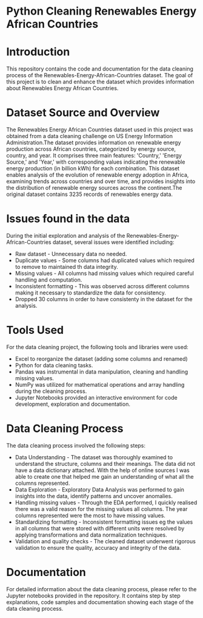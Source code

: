 # Python Cleaning Renewables Energy African Countries

# Introduction
This repository contains the code and documentation for the data cleaning process of the Renewables-Energy-African-Countries dataset. The goal of this project is to clean and enhance the dataset which provides information about Renewables Energy African Countries.

# Dataset Source and Overview
The Renewables Energy African Countries dataset used in this project was obtained from a data cleaning challenge on US Energy Information Administration.The dataset provides information on renewable energy production across African countries, categorized by energy source, country, and year. It comprises three main features: 'Country,' 'Energy Source,' and 'Year,' with corresponding values indicating the renewable energy production (in billion kWh) for each combination. This dataset enables analysis of the evolution of renewable energy adoption in Africa, examining trends across countries and over time, and provides insights into the distribution of renewable energy sources across the continent.The original  dataset contains 3235 records of renewables energy data. 

# Issues found in the data
During the initial exploration and analysis of the Renewables-Energy-African-Countries dataset, several issues were identified including:
- Raw dataset - Unnecessary data no needed.
- Duplicate values - Some columns had duplicated values which required to remove to maintained th data integrity.
- Missing values - All columns had missing values which required careful handling and computation.
- Inconsistent formatting - This was observed across different columns making it necessary to standardize the data for consistency.
- Dropped 30 columns in order to have consistenty in the dataset for the analysis.

# Tools Used
For the data cleaning project, the following tools and libraries were used:

- Excel to reorganize the dataset (adding some columns and renamed)
- Python for data cleaning tasks.
- Pandas was instrumental in data manipulation, cleaning and handling missing values.
- NumPy was utilized for mathematical operations and array handling during the cleaning process.
- Jupyter Notebooks provided an interactive environment for code development, exploration and documentation.

# Data Cleaning Process
The data cleaning process involved the following steps:

- Data Understanding - The dataset was thoroughly examined to understand the structure, columns and their meanings. The data did not have a data dictionary attached. With the help of online sources I was able to create one that helped me gain an understanding of what all the columns represented.
- Data Exploration - Exploratory Data Analysis was performed to gain insights into the data, identify patterns and uncover anomalies.
- Handling missing values - Through the EDA performed, I quickly realised there was a valid reason for the missing values all columns. The year columns represented were the most to have missing values.
- Standardizing formatting - Inconsistent formatting issues eg the values in all columns that were stored with different units were resolved by applying transformations and  data normalization techniques.
- Validation and quality checks - The cleaned dataset underwent rigorous validation to ensure the quality, accuracy and integrity of the data.

# Documentation
For detailed information about the data cleaning process, please refer to the Jupyter notebooks provided in the repository. It contains step by step explanations, code samples and documentation showing each stage of the data cleaning process. 



